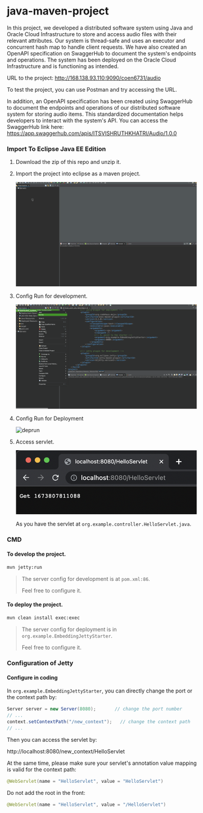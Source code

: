 # java-maven-project

In this project, we developed a distributed software system using Java and Oracle Cloud Infrastructure to store and access audio files with their 
relevant attributes. Our system is thread-safe and uses an executor and concurrent hash map to handle client requests. We have also created an OpenAPI 
specification on SwaggerHub to document the system's endpoints and operations. The system has been deployed on the Oracle Cloud Infrastructure and is 
functioning as intended.

URL to the project: http://168.138.93.110:9090/coen6731/audio

To test the project, you can use Postman and try accessing the URL.

In addition, an OpenAPI specification has been created using SwaggerHub to document the endpoints and operations of our distributed software system for storing audio items. This standardized documentation helps developers to interact with the system's API. You can access the SwaggerHub link here: https://app.swaggerhub.com/apis/ITSVISHRUTHKHATRI/Audio/1.0.0

### Import To Eclipse Java EE Edition

1. Download the zip of this repo and unzip it.

2. Import the project into eclipse as a maven project.

   ![import](img/import.gif)

3. Config Run for development.

   ![](img/jettyrun.gif)

4. Config Run for Deployment

   ![deprun](img/deprun.gif)

5. Access servlet.

   ![image-20230115133718047](img/get.png)

   As you have the servlet at `org.example.controller.HelloServlet.java`.



### CMD

#### To develop the project.

``` bash 
mvn jetty:run
```

> The server config for development is at `pom.xml:86`.
>
> Feel free to configure it.



#### To deploy the project.

``` bash
mvn clean install exec:exec
```
> The server config for deployment is in `org.example.EmbeddingJettyStarter`.
>
> Feel free to configure it.



### Configuration of Jetty

#### Configure in coding

In `org.example.EmbeddingJettyStarter`, you can directly change the port or the context path by:

``` java
Server server = new Server(8080);		// change the port number 
// ...
context.setContextPath("/new_context");   // change the context path
// ...
```

Then you can access the servlet by:

http://localhost:8080/new_context/HelloServlet

At the same time, please make sure your servlet's annotation value mapping is valid for the context path:

``` java
@WebServlet(name = "HelloServlet", value = "HelloServlet")
```

Do not add the root in the front:

``` java
@WebServlet(name = "HelloServlet", value = "/HelloServlet")
```
